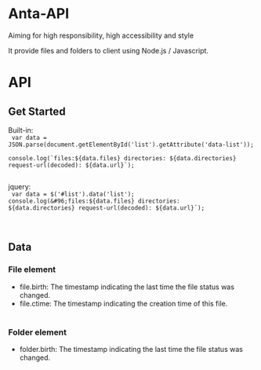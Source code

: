 # Anta-API
Aiming for high responsibility, high accessibility and style<br>

It provide files and folders to client using Node.js / Javascript.<br>

# API
## Get Started
Built-in:<br>
<code>
  var data = JSON.parse(document.getElementById('list').getAttribute('data-list'));<br>
  console.log(&#96;files:${data.files} directories: ${data.directories} request-url(decoded): ${data.url}&#96;);<br>
</code>

jquery:<br>
<code>
  var data = $('#list').data('list');
  console.log(&#96;files:${data.files} directories: ${data.directories} request-url(decoded): ${data.url}&#96;); <br>
</code>
<br>
<br>
## Data
### File element
 - file.birth: The timestamp indicating the last time the file status was changed.<br>
 - file.ctime: The timestamp indicating the creation time of this file.<br><br>
### Folder element
 - folder.birth: The timestamp indicating the last time the file status was changed.<br>
